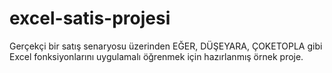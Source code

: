 # excel-satis-projesi
Gerçekçi bir satış senaryosu üzerinden EĞER, DÜŞEYARA, ÇOKETOPLA gibi Excel fonksiyonlarını uygulamalı öğrenmek için hazırlanmış örnek proje.
